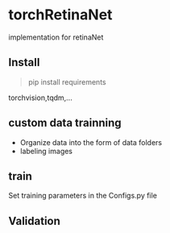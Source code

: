 # torchRetinaNet
 implementation for retinaNet
## Install
> pip install requirements  

torchvision,tqdm,...
## custom data trainning 
- Organize data into the form of data folders  
- labeling images

## train
Set training parameters in the Configs.py file

## Validation 
